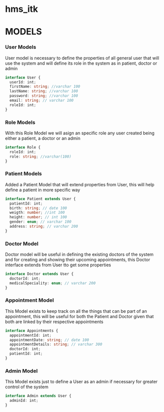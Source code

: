 # hms_itk

# MODELS

### User Models

User model is necessary to define the properties of all general user
that will use the system and will define its role in the system as in patient, doctor or admin

```ts
interface User {
  userId: int;
  firstName: string; //varchar 100
  lastName: string; //varchar 100
  password: string; //varchar 100
  email: string; // varchar 100
  roleId: int;
}
```

### Role Models

With this Role Model we will asign an specific role any user created being either a patient, a doctor or an admin

```ts
interface Role {
  roleId: int;
  role: string; //varchar(100)
}
```

### Patient Models

Added a Patient Model that will extend properties from User, this will help define a patient in more specific way

```ts
interface Patient extends User {
  patientId: int;
  birth: string; // date 100
  weigth: number; //int 100
  height: number; // int 100
  gender: enum; // varchar 100
  address: string; // varchar 200
}
```

### Doctor Model

Doctor model will be useful in defining the existing doctors of the system
and for creating and showing their upcoming appointments, this Doctor interface extends from User tto get some properties

```ts
interface Doctor extends User {
  doctorId: int;
  medicalSpeciality: enum; // varchar 200
}
```

### Appointment Model

This Model exists to keep track on all the things that can be part of an appointment, this will be useful for both the Patient and Doctor given that both are linked by their respective appointments

```ts
interface Appointments {
  appointmentId: int;
  appointmentDate: string; // date 100
  appointmentDetails: string; // varchar 300
  doctorId: int;
  patientId: int;
}
```

### Admin Model

This Model exists just to define a User as an admin if necessary for greater control of the system

```ts
interface Admin extends User {
  adminId: int;
}
```

